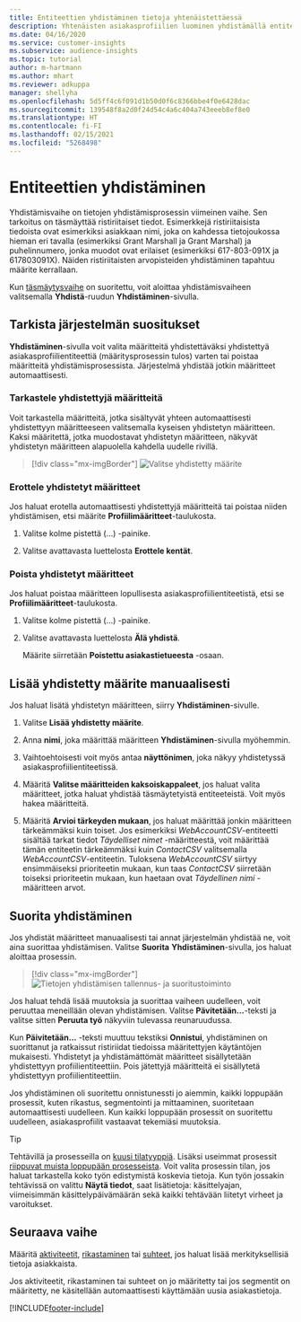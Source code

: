 ```yaml
---
title: Entiteettien yhdistäminen tietoja yhtenäistettäessä
description: Yhtenäisten asiakasprofiilien luominen yhdistämällä entiteettejä.
ms.date: 04/16/2020
ms.service: customer-insights
ms.subservice: audience-insights
ms.topic: tutorial
author: m-hartmann
ms.author: mhart
ms.reviewer: adkuppa
manager: shellyha
ms.openlocfilehash: 5d5ff4c6f091d1b50d0f6c8366bbe4f0e6428dac
ms.sourcegitcommit: 139548f8a2d0f24d54c4a6c404a743eeeb8ef8e0
ms.translationtype: HT
ms.contentlocale: fi-FI
ms.lasthandoff: 02/15/2021
ms.locfileid: "5268498"
---
```

# <a name="merge-entities"></a>Entiteettien yhdistäminen

Yhdistämisvaihe on tietojen yhdistämisprosessin viimeinen vaihe. Sen tarkoitus on täsmäyttää ristiriitaiset tiedot. Esimerkkejä ristiriitaisista tiedoista ovat esimerkiksi asiakkaan nimi, joka on kahdessa tietojoukossa hieman eri tavalla (esimerkiksi Grant Marshall ja Grant Marshal) ja puhelinnumero, jonka muodot ovat erilaiset (esimerkiksi 617-803-091X ja 617803091X). Näiden ristiriitaisten arvopisteiden yhdistäminen tapahtuu määrite kerrallaan.

Kun [täsmäytysvaihe](match-entities.md) on suoritettu, voit aloittaa yhdistämisvaiheen valitsemalla **Yhdistä**-ruudun **Yhdistäminen**-sivulla.

## <a name="review-system-recommendations"></a>Tarkista järjestelmän suositukset

**Yhdistäminen**-sivulla voit valita määritteitä yhdistettäväksi yhdistettyä asiakasprofiilientiteettiä (määritysprosessin tulos) varten tai poistaa määritteitä yhdistämisprosessista. Järjestelmä yhdistää jotkin määritteet automaattisesti.

### <a name="view-merged-attributes"></a>Tarkastele yhdistettyjä määritteitä

Voit tarkastella määritteitä, jotka sisältyvät yhteen automaattisesti yhdistettyyn määritteeseen valitsemalla kyseisen yhdistetyn määritteen. Kaksi määritettä, jotka muodostavat yhdistetyn määritteen, näkyvät yhdistetyn määritteen alapuolella kahdella uudelle rivillä.

> [!div class="mx-imgBorder"]
> ![Valitse yhdistetty määrite](media/configure-data-merge-profile-attributes.png "Valitse yhdistetty määrite")

### <a name="separate-merged-attributes"></a>Erottele yhdistetyt määritteet

Jos haluat erotella automaattisesti yhdistettyjä määritteitä tai poistaa niiden yhdistämisen, etsi määrite **Profiilimääritteet**-taulukosta.

1. Valitse kolme pistettä (...) -painike.
  
2. Valitse avattavasta luettelosta **Erottele kentät**.

### <a name="remove-merged-attributes"></a>Poista yhdistetyt määritteet

Jos haluat poistaa määritteen lopullisesta asiakasprofiilientiteetistä, etsi se **Profiilimääritteet**-taulukosta.

1. Valitse kolme pistettä (...) -painike.
  
2. Valitse avattavasta luettelosta **Älä yhdistä**.

   Määrite siirretään **Poistettu asiakastietueesta** -osaan.

## <a name="manually-add-a-merged-attribute"></a>Lisää yhdistetty määrite manuaalisesti

Jos haluat lisätä yhdistetyn määritteen, siirry **Yhdistäminen**-sivulle.

1. Valitse **Lisää yhdistetty määrite**.

2. Anna **nimi**, joka määrittää määritteen **Yhdistäminen**-sivulla myöhemmin.

3. Vaihtoehtoisesti voit myös antaa **näyttönimen**, joka näkyy yhdistetyssä asiakasprofiilientiteetissä.

4. Määritä **Valitse määritteiden kaksoiskappaleet**, jos haluat valita määritteet, jotka haluat yhdistää täsmäytetyistä entiteeteistä. Voit myös hakea määritteitä.

5. Määritä **Arvioi tärkeyden mukaan**, jos haluat määrittää jonkin määritteen tärkeämmäksi kuin toiset. Jos esimerkiksi *WebAccountCSV*-entiteetti sisältää tarkat tiedot *Täydelliset nimet* -määritteestä, voit määrittää tämän entiteetin tärkeämmäksi kuin *ContactCSV* valitsemalla *WebAccountCSV*-entiteetin. Tuloksena *WebAccountCSV* siirtyy ensimmäiseksi prioriteetin mukaan, kun taas *ContactCSV* siirretään toiseksi prioriteetin mukaan, kun haetaan ovat *Täydellinen nimi* -määritteen arvot.

## <a name="run-your-merge"></a>Suorita yhdistäminen

Jos yhdistät määritteet manuaalisesti tai annat järjestelmän yhdistää ne, voit aina suorittaa yhdistämisen. Valitse **Suorita** **Yhdistäminen**-sivulla, jos haluat aloittaa prosessin.

> [!div class="mx-imgBorder"]
> ![Tietojen yhdistämisen tallennus- ja suoritustoiminto](media/configure-data-merge-save-run.png "Tietojen yhdistämisen tallennus- ja suoritustoiminto")

Jos haluat tehdä lisää muutoksia ja suorittaa vaiheen uudelleen, voit peruuttaa meneillään olevan yhdistämisen. Valitse **Pävitetään...**-teksti ja valitse sitten **Peruuta työ** näkyviin tulevassa reunaruudussa.

Kun **Päivitetään...** -teksti muuttuu tekstiksi **Onnistui**, yhdistäminen on suorittanut ja ratkaissut ristiriidat tiedoissa määritettyjen käytäntöjen mukaisesti. Yhdistetyt ja yhdistämättömät määritteet sisällytetään yhdistettyyn profiilientiteettiin. Pois jätettyjä määritteitä ei sisällytetä yhdistettyyn profiilientiteettiin.

Jos yhdistäminen oli suoritettu onnistunessti jo aiemmin, kaikki loppupään prosessit, kuten rikastus, segmentointi ja mittaaminen, suoritetaan automaattisesti uudelleen. Kun kaikki loppupään prosessit on suoritettu uudelleen, asiakasprofiilit vastaavat tekemiäsi muutoksia.

> [!TIP]
> Tehtävillä ja prosesseilla on [kuusi tilatyyppiä](system.md#status-types). Lisäksi useimmat prosessit [riippuvat muista loppupään prosesseista](system.md#refresh-policies). Voit valita prosessin tilan, jos haluat tarkastella koko työn edistymistä koskevia tietoja. Kun työn jossakin tehtävissä on valittu **Näytä tiedot**, saat lisätietoja: käsittelyajan, viimeisimmän käsittelypäivämäärän sekä kaikki tehtävään liitetyt virheet ja varoitukset.

## <a name="next-step"></a>Seuraava vaihe

Määritä [aktiviteetit](activities.md), [rikastaminen](enrichment-microsoft-graph.md) tai [suhteet](relationships.md), jos haluat lisää merkityksellisiä tietoja asiakkaista.

Jos aktiviteetit, rikastaminen tai suhteet on jo määritetty tai jos segmentit on määritetty, ne käsitellään automaattisesti käyttämään uusia asiakastietoja.




[!INCLUDE[footer-include](../includes/footer-banner.md)]
